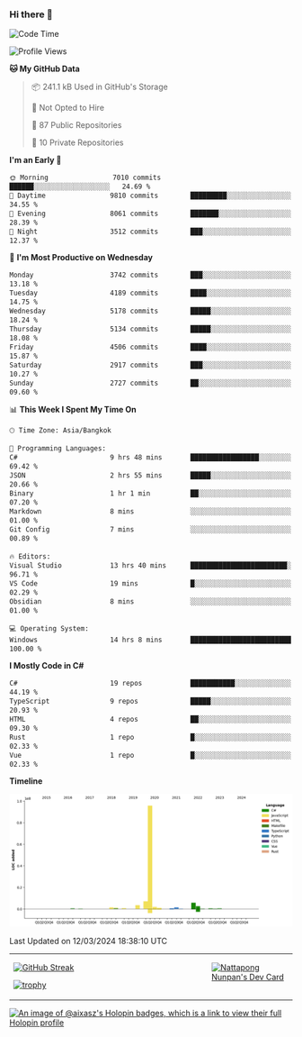 ### Hi there 👋

<!--START_SECTION:waka-->
![Code Time](http://img.shields.io/badge/Code%20Time-1%2C462%20hrs%2032%20mins-blue)

![Profile Views](http://img.shields.io/badge/Profile%20Views-8-blue)

**🐱 My GitHub Data** 

> 📦 241.1 kB Used in GitHub's Storage 
 > 
> 🚫 Not Opted to Hire
 > 
> 📜 87 Public Repositories 
 > 
> 🔑 10 Private Repositories 
 > 
**I'm an Early 🐤** 

```text
🌞 Morning                7010 commits        ██████░░░░░░░░░░░░░░░░░░░   24.69 % 
🌆 Daytime                9810 commits        █████████░░░░░░░░░░░░░░░░   34.55 % 
🌃 Evening                8061 commits        ███████░░░░░░░░░░░░░░░░░░   28.39 % 
🌙 Night                  3512 commits        ███░░░░░░░░░░░░░░░░░░░░░░   12.37 % 
```
📅 **I'm Most Productive on Wednesday** 

```text
Monday                   3742 commits        ███░░░░░░░░░░░░░░░░░░░░░░   13.18 % 
Tuesday                  4189 commits        ████░░░░░░░░░░░░░░░░░░░░░   14.75 % 
Wednesday                5178 commits        █████░░░░░░░░░░░░░░░░░░░░   18.24 % 
Thursday                 5134 commits        █████░░░░░░░░░░░░░░░░░░░░   18.08 % 
Friday                   4506 commits        ████░░░░░░░░░░░░░░░░░░░░░   15.87 % 
Saturday                 2917 commits        ███░░░░░░░░░░░░░░░░░░░░░░   10.27 % 
Sunday                   2727 commits        ██░░░░░░░░░░░░░░░░░░░░░░░   09.60 % 
```


📊 **This Week I Spent My Time On** 

```text
🕑︎ Time Zone: Asia/Bangkok

💬 Programming Languages: 
C#                       9 hrs 48 mins       █████████████████░░░░░░░░   69.42 % 
JSON                     2 hrs 55 mins       █████░░░░░░░░░░░░░░░░░░░░   20.66 % 
Binary                   1 hr 1 min          ██░░░░░░░░░░░░░░░░░░░░░░░   07.20 % 
Markdown                 8 mins              ░░░░░░░░░░░░░░░░░░░░░░░░░   01.00 % 
Git Config               7 mins              ░░░░░░░░░░░░░░░░░░░░░░░░░   00.89 % 

🔥 Editors: 
Visual Studio            13 hrs 40 mins      ████████████████████████░   96.71 % 
VS Code                  19 mins             █░░░░░░░░░░░░░░░░░░░░░░░░   02.29 % 
Obsidian                 8 mins              ░░░░░░░░░░░░░░░░░░░░░░░░░   01.00 % 

💻 Operating System: 
Windows                  14 hrs 8 mins       █████████████████████████   100.00 % 
```

**I Mostly Code in C#** 

```text
C#                       19 repos            ███████████░░░░░░░░░░░░░░   44.19 % 
TypeScript               9 repos             █████░░░░░░░░░░░░░░░░░░░░   20.93 % 
HTML                     4 repos             ██░░░░░░░░░░░░░░░░░░░░░░░   09.30 % 
Rust                     1 repo              █░░░░░░░░░░░░░░░░░░░░░░░░   02.33 % 
Vue                      1 repo              █░░░░░░░░░░░░░░░░░░░░░░░░   02.33 % 
```



**Timeline**

![Lines of Code chart](https://raw.githubusercontent.com/aixasz/aixasz/main/assets/bar_graph.png)


 Last Updated on 12/03/2024 18:38:10 UTC
<!--END_SECTION:waka-->

<table>
<tr>
<td width="70%" valign="top">
 
 [![GitHub Streak](http://github-readme-streak-stats.herokuapp.com?user=aixasz&theme=github-dark&hide_border=true&date_format=%5BY%20%5DM%20j)](https://git.io/streak-stats)

 [![trophy](https://github-profile-trophy.vercel.app/?username=aixasz&theme=onedark)](https://github.com/ryo-ma/github-profile-trophy)
 </td>
<td width="30%" valign="top">
 
<a href="https://app.daily.dev/aixasz"><img src="https://api.daily.dev/devcards/403207936e6547c9a85ea449e9f3abe8.png?r=re8" alt="Nattapong Nunpan's Dev Card"/></a>

 </td>
</tr>
</table>

[![An image of @aixasz's Holopin badges, which is a link to view their full Holopin profile](https://holopin.me/aixasz)](https://holopin.io/@aixasz)
 
